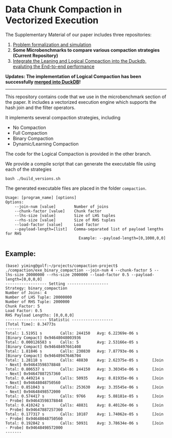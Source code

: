 # Data Chunk Compaction in Vectorized Execution

The Supplementary Material of our paper includes three repositories:
1. [Problem formalization and simulation](https://github.com/YimingQiao/Chunk-Compaction-Formalization)
2. **Some Microbenchmarks to compare various compaction strategies (Current Repository)**
3. [Integrate the Leaning and Logical Compaction into the Duckdb, evaluting the End-to-end performance](https://github.com/YimingQiao/Chunk-Compaction-in-Duckdb)

**Updates: The implementation of Logical Compaction has been successfully [merged into DuckDB](https://github.com/duckdb/duckdb/pull/14956)!**

---

This repository contains code that we use in the microbenchmark section of the paper. 
It includes a vectorized execution engine which supports the hash join and the filter operators. 

It implements several compaction strategies, including
 - No Compaction
 - Full Compaction
 - Binary Compaction
 - Dynamic/Learning Compaction

The code for the Logical Compaction is provided in the other branch.

We provide a compile script that can generate the executable file using each of the strategies

    bash ./build_versions.sh

The generated executable files are placed in the folder `compaction`.

    Usage: [program_name] [options]
    Options:
        --join-num [value]        Number of joins
        --chunk-factor [value]    Chunk factor
        --lhs-size [value]        Size of LHS tuples
        --rhs-size [value]        Size of RHS tuples
        --load-factor [value]     Load factor
        --payload-length=[list]   Comma-separated list of payload lengths for RHS   
                                    Example: --payload-length=[0,1000,0,0]

## Example:

    (base) yiming@golf:~/projects/compaction-project$ ./compaction/exe_binary_compaction --join-num 4 --chunk-factor 5 --lhs-size 20000000 --rhs-size 2000000 --load-factor 0.5 --payload-length=[0,0,0,0]
    ------------------ Setting ------------------
    Strategy: binary_compaction
    Number of Joins: 4
    Number of LHS Tuple: 20000000
    Number of RHS Tuple: 2000000
    Chunk Factor: 5
    Load Factor: 0.5
    RHS Payload Lengths: [0,0,0,0]
    ------------------ Statistic ------------------
    [Total Time]: 8.34773s
    -------
    Total: 1.51951 s        Calls: 244150   Avg: 6.22369e-06 s      [Binary Compact] 0x94648048003936
    Total: 0.000126583 s    Calls: 5        Avg: 2.53166e-05 s      [Binary Compact] 0x94648497661408
    Total: 1.81846 s        Calls: 230830   Avg: 7.87793e-06 s      [Binary Compact] 0x94648947646704
    Total: 1.28118 s        Calls: 48830    Avg: 2.62375e-05 s      [Join - Next] 0x94643598378848
    Total: 0.806537 s       Calls: 244150   Avg: 3.30345e-06 s      [Join - Next] 0x94647887257360
    Total: 0.449214 s       Calls: 50935    Avg: 8.81935e-06 s      [Join - Next] 0x94648048750560
    Total: 0.851043 s       Calls: 253630   Avg: 3.35545e-06 s      [Join - Next] 0x94648498572000
    Total: 0.574417 s       Calls: 9766     Avg: 5.88181e-05 s      [Join - Probe] 0x94643598378848
    Total: 0.410242 s       Calls: 48831    Avg: 8.40126e-06 s      [Join - Probe] 0x94647887257360
    Total: 0.177317 s       Calls: 10187    Avg: 1.74062e-05 s      [Join - Probe] 0x94648048750560
    Total: 0.192842 s       Calls: 50931    Avg: 3.78634e-06 s      [Join - Probe] 0x94648498572000
    -------
